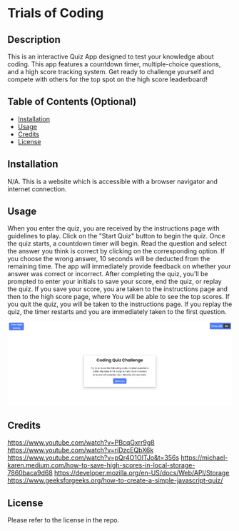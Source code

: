 # Trials of Coding

## Description

This is an interactive Quiz App designed to test your knowledge about coding. This app features a countdown timer, multiple-choice questions, and a high score tracking system. Get ready to challenge yourself and compete with others for the top spot on the high score leaderboard!

## Table of Contents (Optional)

- [Installation](#installation)
- [Usage](#usage)
- [Credits](#credits)
- [License](#license)

## Installation

N/A. This is a website which is accessible with a browser navigator and internet connection. 

## Usage

When you enter the quiz, you are received by the instructions page with guidelines to play. Click on the "Start Quiz" button to begin the quiz. Once the quiz starts, a countdown timer will begin. Read the question and select the answer you think is correct by clicking on the corresponding option. If you choose the wrong answer, 10 seconds will be deducted from the remaining time. The app will immediately provide feedback on whether your answer was correct or incorrect. After completing the quiz, you'll be prompted to enter your initials to save your score, end the quiz, or replay the quiz. If you save your score, you are taken to the instructions page and then to the high score page, where You will be able to see the top scores. If you quit the quiz, you will be taken to the instructions page. If you replay the quiz, the timer restarts and you are immediately taken to the first question. 

![Alt text](image.png)

## Credits

https://www.youtube.com/watch?v=PBcqGxrr9g8
https://www.youtube.com/watch?v=riDzcEQbX6k
https://www.youtube.com/watch?v=pQr4O1OITJo&t=356s
https://michael-karen.medium.com/how-to-save-high-scores-in-local-storage-7860baca9d68
https://developer.mozilla.org/en-US/docs/Web/API/Storage
https://www.geeksforgeeks.org/how-to-create-a-simple-javascript-quiz/

## License

Please refer to the license in the repo.

